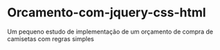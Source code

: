 # Orcamento-com-jquery-css-html
Um pequeno estudo de implementação de um orçamento de compra de camisetas com regras simples
